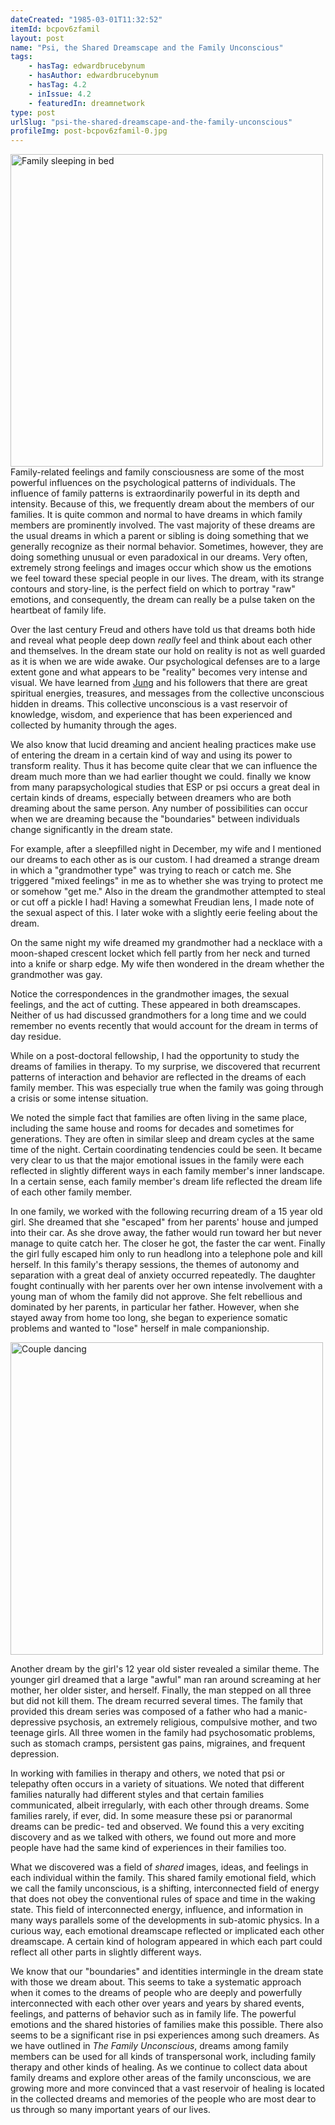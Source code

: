 ```yaml
---
dateCreated: "1985-03-01T11:32:52"
itemId: bcpov6zfamil
layout: post
name: "Psi, the Shared Dreamscape and the Family Unconscious"
tags:
    - hasTag: edwardbrucebynum
    - hasAuthor: edwardbrucebynum
    - hasTag: 4.2
    - inIssue: 4.2
    - featuredIn: dreamnetwork
type: post
urlSlug: "psi-the-shared-dreamscape-and-the-family-unconscious"
profileImg: post-bcpov6zfamil-0.jpg
---
```


<a href="http://www.dalegottlieb.com/" target="_blank">
<img src="../images/post-bcpov6zfamil-0.jpg" alt="Family sleeping in bed" width="500" height="auto"/>
</a>

<br>
Family-related feelings and family consciousness are some of the most powerful influences on the psychological patterns of individuals. The influence of family patterns is extraordinarily powerful in its depth and intensity. Because of this, we frequently dream about the members of our families. It is quite common and normal to have dreams in which family members are prominently involved. The vast majority of these dreams are the usual dreams in which a parent or sibling is doing something that we generally recognize as their normal behavior. Sometimes, however, they are doing something unusual or even paradoxical in our dreams. Very often, extremely strong feelings and images occur which show us the emotions we feel toward these special people in our lives. The dream, with its strange contours and story-line, is the perfect field on which to portray "raw" emotions, and consequently, the dream can really be a pulse taken on the heartbeat of family life.

Over the last century Freud and others have told us that dreams both hide and reveal what people deep down _really_ feel and think about each other and themselves. In the dream state our hold on reality is not as well guarded as it is when we are wide awake. Our psychological defenses are to a large extent gone and what appears to be "reality" becomes very intense and visual. We have learned from [Jung](../topic~jung_and_dreams) and his followers that there are great spiritual energies, treasures, and messages from the collective unconscious hidden in dreams. This collective unconscious is a vast reservoir of knowledge, wisdom, and experience that has been experienced and collected by humanity through the ages.

We also know that lucid dreaming and ancient healing practices make use of entering the dream in a certain kind of way and using its power to transform reality. Thus it has become quite clear that we can influence the dream much more than we had earlier thought we could. finally we know from many parapsychological studies that ESP or psi occurs a great deal in certain kinds of dreams, especially between dreamers who are both dreaming about the same person. Any number of possibilities can occur when we are dreaming because the "boundaries" between individuals change significantly in the dream state.

For example, after a sleepfilled night in December, my wife and I mentioned our dreams to each other as is our custom. I had dreamed a strange dream in which a "grandmother type" was trying to reach or catch me. She triggered "mixed feelings" in me as to whether she was trying to protect me or somehow "get me." Also in the dream the grandmother attempted to steal or cut off a pickle I had! Having a somewhat Freudian lens, I made note of the sexual aspect of this. I later woke with a slightly eerie feeling about the dream.

On the same night my wife dreamed my grandmother had a necklace with a moon-shaped crescent locket which fell partly from her neck and turned into a knife or sharp edge. My wife then wondered in the dream whether the grandmother was gay.

Notice the correspondences in the grandmother images, the sexual feelings, and the act of cutting. These appeared in both dreamscapes. Neither of us had discussed grandmothers for a long time and we could remember no events recently that would account for the dream in terms of day residue.

While on a post-doctoral fellowship, I had the opportunity to study the dreams of families in therapy. To my surprise, we discovered that recurrent patterns of interaction and behavior are reflected in the dreams of each family member. This was especially true when the family was going through a crisis or some intense situation.

We noted the simple fact that families are often living in the same place, including the same house and rooms for decades and sometimes for generations. They are often in similar sleep and dream cycles at the same time of the night. Certain coordinating tendencies could be seen. It became very clear to us that the major emotional issues in the family were each reflected in slightly different ways in each family member's inner landscape. In a certain sense, each family member's dream life reflected the dream life of each other family member.

In one family, we worked with the following recurring dream of a 15 year old girl. She dreamed that she "escaped" from her parents' house and jumped into their car. As she drove away, the father would run toward her but never manage to quite catch her. The closer he got, the faster the car went. Finally the girl fully escaped him only to run headlong into a telephone pole and kill herself. In this family's therapy sessions, the themes of autonomy and separation with a great deal of anxiety occurred repeatedly. The daughter fought continually with her parents over her own intense involvement with a young man of whom the family did not approve. She felt rebellious and dominated by her parents, in particular her father. However, when she stayed away from home too long, she began to experience somatic problems and wanted to "lose" herself in male companionship.

<a href="http://www.dalegottlieb.com/" target="_blank">
<img src="../images/post-bcpov6zfamil-1.jpg" alt="Couple dancing" width="500" height="auto"/>
</a>

Another dream by the girl's 12 year old sister revealed a similar theme. The younger girl dreamed that a large "awful" man ran around screaming at her mother, her older sister, and herself. Finally, the man stepped on all three but did not kill them. The dream recurred several times. The family that provided this dream series was composed of a father who had a manic-depressive psychosis, an extremely religious, compulsive mother, and two teenage girls. All three women in the family had psychosomatic problems, such as stomach cramps, persistent gas pains, migraines, and frequent depression.

In working with families in therapy and others, we noted that psi or telepathy often occurs in a variety of situations. We noted that different families naturally had different styles and that certain families communicated, albeit irregularly, with each other through dreams. Some families rarely, if ever, did. In some measure these psi or paranormal dreams can be predic- ted and observed. We found this a very exciting discovery and as we talked with others, we found out more and more people have had the same kind of experiences in their families too.

What we discovered was a field of _shared_ images, ideas, and feelings in each individual within the family. This shared family emotional field, which we call the family unconscious, is a shifting, interconnected field of energy that does not obey the conventional rules of space and time in the waking state. This field of interconnected energy, influence, and information in many ways parallels some of the developments in sub-atomic physics. In a curious way, each emotional dreamscape reflected or implicated each other dreamscape. A certain kind of hologram appeared in which each part could reflect all other parts in slightly different ways.

We know that our "boundaries" and identities intermingle in the dream state with those we dream about. This seems to take a systematic approach when it comes to the dreams of people who are deeply and powerfully interconnected with each other over years and years by shared events, feelings, and patterns of behavior such as in family life. The powerful emotions and the shared histories of families make this possible. There also seems to be a significant rise in psi experiences among such dreamers. As we have outlined in _The Family Unconscious_, dreams among family members can be used for all kinds of transpersonal work, including family therapy and other kinds of healing. As we continue to collect data about family dreams and explore other areas of the family unconscious, we are growing more and more convinced that a vast reservoir of healing is located in the collected dreams and memories of the people who are most dear to us through so many important years of our lives.
